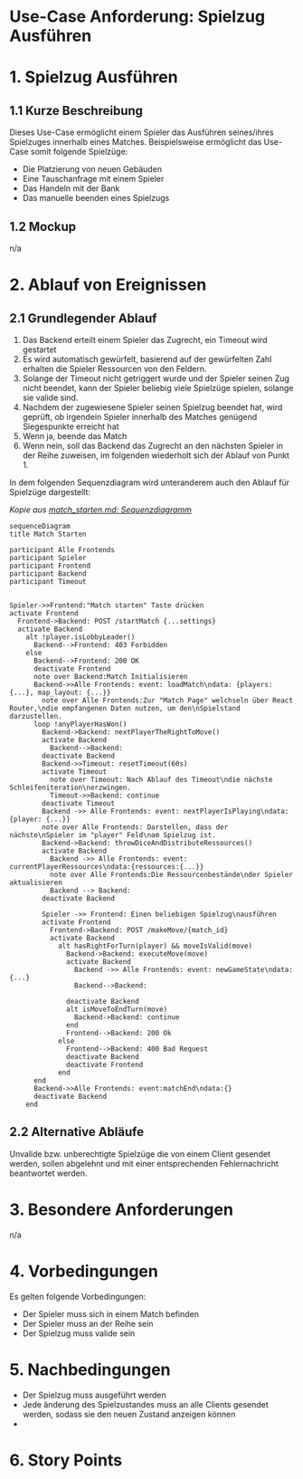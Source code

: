 # Use-Case Anforderung: Spielzug Ausführen

# 1. Spielzug Ausführen

## 1.1 Kurze Beschreibung
Dieses Use-Case ermöglicht einem Spieler das Ausführen seines/ihres Spielzuges innerhalb eines Matches.
Beispielsweise ermöglicht das Use-Case somit folgende Spielzüge:
- Die Platzierung von neuen Gebäuden
- Eine Tauschanfrage mit einem Spieler
- Das Handeln mit der Bank
- Das manuelle beenden eines Spielzugs

## 1.2 Mockup 
n/a

# 2. Ablauf von Ereignissen

## 2.1 Grundlegender Ablauf
1. Das Backend erteilt einem Spieler das Zugrecht, ein Timeout wird gestartet
2. Es wird automatisch gewürfelt, basierend auf der gewürfelten Zahl erhalten die Spieler Ressourcen von den Feldern.
3. Solange der Timeout nicht getriggert wurde und der Spieler seinen Zug nicht beendet, kann der Spieler beliebig viele Spielzüge spielen, solange sie valide sind.
4. Nachdem der zugewiesene Spieler seinen Spielzug beendet hat, wird geprüft, ob irgendein Spieler innerhalb des Matches genügend Siegespunkte erreicht hat
5. Wenn ja, beende das Match
6. Wenn nein, soll das Backend das Zugrecht an den nächsten Spieler in der Reihe zuweisen, im folgenden wiederholt sich der Ablauf von Punkt 1.

In dem folgenden Sequenzdiagram wird unteranderem auch den Ablauf für Spielzüge dargestellt:

*Kopie aus [match_starten.md: Sequenzdiagramm](./../match_starten/match_starten.md#sequenzdiagramm)*
```mermaid
sequenceDiagram
title Match Starten

participant Alle Frontends
participant Spieler
participant Frontend
participant Backend
participant Timeout


Spieler->>Frontend:"Match starten" Taste drücken
activate Frontend
  Frontend->Backend: POST /startMatch {...settings}
  activate Backend
    alt !player.isLobbyLeader()
      Backend-->Frontend: 403 Forbidden
    else
      Backend-->Frontend: 200 OK
      deactivate Frontend
      note over Backend:Match Initialisieren
      Backend->>Alle Frontends: event: loadMatch\ndata: {players: {...}, map_layout: {...}}
        note over Alle Frontends:Zur "Match Page" welchseln über React Router,\ndie empfangenen Daten nutzen, um den\nSpielstand darzustellen.
      loop !anyPlayerHasWon()
        Backend->Backend: nextPlayerTheRightToMove()
        activate Backend
          Backend-->Backend:
        deactivate Backend
        Backend->>Timeout: resetTimeout(60s)
        activate Timeout
          note over Timeout: Nach Ablauf des Timeout\ndie nächste Schleifeniteration\nerzwingen.
          Timeout->>Backend: continue
        deactivate Timeout
        Backend ->> Alle Frontends: event: nextPlayerIsPlaying\ndata: {player: {...}}
        note over Alle Frontends: Darstellen, dass der nächste\nSpieler im "player" Feld\nam Spielzug ist.
        Backend->Backend: throwDiceAndDistributeRessources()
        activate Backend
          Backend ->> Alle Frontends: event: currentPlayerRessources\ndata:{ressources:{...}}
          note over Alle Frontends:Die Ressourcenbestände\nder Spieler aktualisieren
          Backend --> Backend:
        deactivate Backend
        
        Spieler ->> Frontend: Einen beliebigen Spielzug\nausführen
        activate Frontend
          Frontend->Backend: POST /makeMove/{match_id}
          activate Backend
            alt hasRightForTurn(player) && moveIsValid(move)
              Backend->Backend: executeMove(move)
              activate Backend
                Backend ->> Alle Frontends: event: newGameState\ndata: {...}
                Backend-->Backend:
                
              deactivate Backend
              alt isMoveToEndTurn(move)
                Backend->Backend: continue
              end
              Frontend-->Backend: 200 Ok
            else
              Frontend-->Backend: 400 Bad Request
              deactivate Backend
              deactivate Frontend
            end
      end
      Backend->>Alle Frontends: event:matchEnd\ndata:{}
      deactivate Backend
    end
```

## 2.2 Alternative Abläufe
Unvalide bzw. unberechtigte Spielzüge die von einem Client gesendet werden, sollen abgelehnt und mit einer entsprechenden Fehlernachricht beantwortet werden.

# 3. Besondere Anforderungen
n/a

# 4. Vorbedingungen
Es gelten folgende Vorbedingungen:
- Der Spieler muss sich in einem Match befinden
- Der Spieler muss an der Reihe sein
- Der Spielzug muss valide sein

# 5. Nachbedingungen
- Der Spielzug muss ausgeführt werden
- Jede änderung des Spielzustandes muss an alle Clients gesendet werden, sodass sie den neuen Zustand anzeigen können
- 
# 6. Story Points
